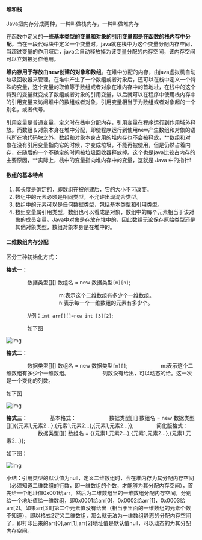 #### 堆和栈

Java把内存分成两种，一种叫做栈内存，一种叫做堆内存

在函数中定义的**一些基本类型的变量和对象的引用变量都是在函数的栈内存中分配**。当在一段代码块中定义一个变量时，java就在栈中为这个变量分配内存空间，当超过变量的作用域后，java会自动释放掉为该变量分配的内存空间，该内存空间可以立刻被另作他用。

**堆内存用于存放由new创建的对象和数组**。在堆中分配的内存，由java虚拟机自动垃圾回收器来管理。在堆中产生了一个数组或者对象后，还可以在栈中定义一个特殊的变量，这个变量的取值等于数组或者对象在堆内存中的首地址，在栈中的这个特殊的变量就变成了数组或者对象的引用变量，以后就可以在程序中使用栈内存中的引用变量来访问堆中的数组或者对象，引用变量相当于为数组或者对象起的一个别名，或者代号。

引用变量是普通变量，定义时在栈中分配内存，引用变量在程序运行到作用域外释放。而数组＆对象本身在堆中分配，即使程序运行到使用new产生数组和对象的语句所在地代码块之外，数组和对象本身占用的堆内存也不会被释放，**数组和对象在没有引用变量指向它的时候，才变成垃圾，不能再被使用，但是仍然占着内存，在随后的一个不确定的时间被垃圾回收器释放掉。这个也是java比较占内存的主要原因，**实际上，栈中的变量指向堆内存中的变量，这就是 Java 中的指针!





#### 数组的基本特点

1. 其长度是确定的，即数组在被创建后，它的大小不可改变。
2. 数组中的元素必须是相同类型，不允许出现混合类型。
3. 数组中的元素可以是任何数据类型，包括基本类型和引用类型。
4. 数组变量属引用类型，数组也可以看成是对象，数组中的每个元素相当于该对象的成员变量。Java中对象是存放在堆中的，因此数组无论保存原始类型还是其他对象类型，数组对象本身是在堆中的。







#### 二维数组内存分配

区分三种初始化方式：

**格式一：**

　　　　数据类型[][] 数组名 = new 数据类型`[m][n]`;

　　　　　　　　　　m:表示这个二维数组有多少个一维数组。
　　　　　　　　　　n:表示每一个一维数组的元素有多少个。

　　　　//例：`int arr[][]=new int [3][2]`;

　　　　如下图

 ![img](https://img2018.cnblogs.com/blog/1665017/201904/1665017-20190422170639701-1517623404.png)

**格式二：**

　　　　数据类型[][] 数组名 = new 数据类型`[m][]`;
　　　　　　m:表示这个二维数组有多少个一维数组。
　　　　　　列数没有给出，可以动态的给。这一次是一个变化的列数。

如下图

![img](https://img2018.cnblogs.com/blog/1665017/201904/1665017-20190422170937110-2007521001.png)

**格式三：**
　　　　基本格式：
　　　　　　数据类型[][] 数组名 = new 数据类型[][]{{元素1,元素2...},{元素1,元素2...},{元素1,元素2...}};
　　　　简化版格式：
　　　　　　数据类型[][] 数组名 = {{元素1,元素2...},{元素1,元素2...},{元素1,元素2...}};

如下图：

![img](https://img2018.cnblogs.com/blog/1665017/201904/1665017-20190422171039271-2080340853.png)

小结：引用类型的默认值为null，定义二维数组时，会在堆内存为其分配内存空间（必须知道二维数组的行数，即一维数组的个数，才能够为其分配内存空间），首先给一个地址值0x001给arr，然后为二维数组里的一维数组分配内存空间，分别给一个地址值给一维数组，即0x0001给arr[0]，0x0002给arr[1]，0x0003给arr[2]。如果arr[3][]第二个元素值没有给出（相当于里面的一维数组的元素个数不知道），即以格式2定义二维数组，那么就无法为一维数组静态的分配内存空间了，即打印出来的arr[0],arr[1],arr[2]地址值是默认值null，可以动态的为其分配内存空间。